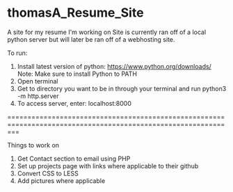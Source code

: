 # thomasA_Resume_Site
A site for my resume I'm working on 
Site is currently ran off of a local python server but will later be ran off of a webhosting site. 

To run: 
1. Install latest version of python: https://www.python.org/downloads/
Note: Make sure to install Python to PATH
2. Open terminal
3. Get to directory you want to be in through your terminal and run python3 -m http.server
4. To access server, enter: localhost:8000

===============================================================================================================

Things to work on 
1. Get Contact section to email using PHP 
2. Set up projects page with links where applicable to their github 
3. Convert CSS to LESS
4. Add pictures where applicable
